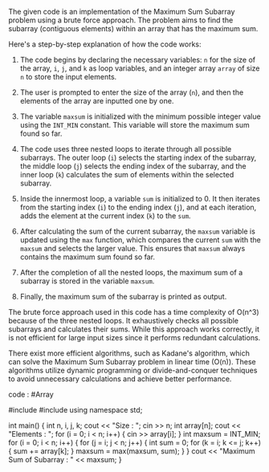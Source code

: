 The given code is an implementation of the Maximum Sum Subarray problem using a brute force approach. The problem aims to find the subarray (contiguous elements) within an array that has the maximum sum.

Here's a step-by-step explanation of how the code works:

1. The code begins by declaring the necessary variables: `n` for the size of the array, `i`, `j`, and `k` as loop variables, and an integer array `array` of size `n` to store the input elements.

2. The user is prompted to enter the size of the array (`n`), and then the elements of the array are inputted one by one.

3. The variable `maxsum` is initialized with the minimum possible integer value using the `INT_MIN` constant. This variable will store the maximum sum found so far.

4. The code uses three nested loops to iterate through all possible subarrays. The outer loop (`i`) selects the starting index of the subarray, the middle loop (`j`) selects the ending index of the subarray, and the inner loop (`k`) calculates the sum of elements within the selected subarray.

5. Inside the innermost loop, a variable `sum` is initialized to 0. It then iterates from the starting index (`i`) to the ending index (`j`), and at each iteration, adds the element at the current index (`k`) to the `sum`.

6. After calculating the sum of the current subarray, the `maxsum` variable is updated using the `max` function, which compares the current `sum` with the `maxsum` and selects the larger value. This ensures that `maxsum` always contains the maximum sum found so far.

7. After the completion of all the nested loops, the maximum sum of a subarray is stored in the variable `maxsum`.

8. Finally, the maximum sum of the subarray is printed as output.

The brute force approach used in this code has a time complexity of O(n^3) because of the three nested loops. It exhaustively checks all possible subarrays and calculates their sums. While this approach works correctly, it is not efficient for large input sizes since it performs redundant calculations.

There exist more efficient algorithms, such as Kadane's algorithm, which can solve the Maximum Sum Subarray problem in linear time (O(n)). These algorithms utilize dynamic programming or divide-and-conquer techniques to avoid unnecessary calculations and achieve better performance.


code : #Array 

#include <climits>
#include <iostream>
using namespace std;

int main() {
  int n, i, j, k;
  cout << "Size : ";
  cin >> n;
  int array[n];
  cout << "Elements : ";
  for (i = 0; i < n; i++) {
    cin >> array[i];
  }
  int maxsum = INT_MIN;
  for (i = 0; i < n; i++) {
    for (j = i; j < n; j++) {
      int sum = 0;
      for (k = i; k <= j; k++) {
        sum += array[k];
      }
      maxsum = max(maxsum, sum);
    }
  }
  cout << "Maximum Sum of Subarray : " << maxsum;
}
